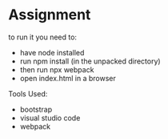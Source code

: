 # Assignment
to run it you need to:
- have node installed
- run npm install (in the unpacked directory)
- then run npx webpack
- open index.html in a browser

Tools Used:
- bootstrap
- visual studio code
- webpack
